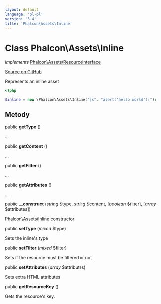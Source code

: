 ```yaml
---
layout: default
language: 'pl-pl'
version: '3.4'
title: 'Phalcon\Assets\Inline'
---
```


# Class **Phalcon\Assets\Inline**

*implements* [Phalcon\Assets\ResourceInterface](/3.4/en/api/Phalcon_Assets_ResourceInterface)

<a href="https://github.com/phalcon/cphalcon/tree/v3.4.0/phalcon/assets/inline.zep" class="btn btn-default btn-sm">Source on GitHub</a>

Represents an inline asset

```php
<?php

$inline = new \Phalcon\Assets\Inline("js", "alert('hello world');");

```

## Metody

public **getType** ()

...

public **getContent** ()

...

public **getFilter** ()

...

public **getAttributes** ()

...

public **__construct** (*string* $type, *string* $content, [*boolean* $filter], [*array* $attributes])

Phalcon\Assets\Inline constructor

public **setType** (*mixed* $type)

Sets the inline's type

public **setFilter** (*mixed* $filter)

Sets if the resource must be filtered or not

public **setAttributes** (*array* $attributes)

Sets extra HTML attributes

public **getResourceKey** ()

Gets the resource's key.